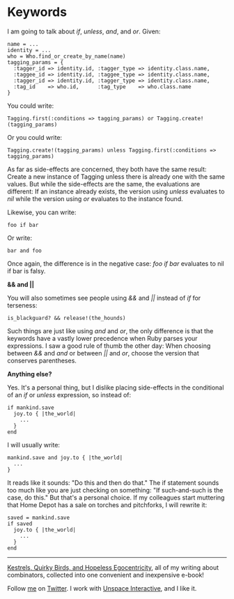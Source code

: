 Keywords
===

I am going to talk about *if*, *unless*, *and*, and *or*. Given:

    name = ...
    identity = ...
    who = Who.find_or_create_by_name(name)
    tagging_params = {
      :tagger_id => identity.id, :tagger_type => identity.class.name,
      :taggee_id => identity.id, :taggee_type => identity.class.name,
      :tagger_id => identity.id, :tagger_type => identity.class.name,
      :tag_id    => who.id,      :tag_type    => who.class.name
    }

You could write:

    Tagging.first(:conditions => tagging_params) or Tagging.create!(tagging_params)

Or you could write:

    Tagging.create!(tagging_params) unless Tagging.first(:conditions => tagging_params)

As far as side-effects are concerned, they both have the same result: Create a new instance of Tagging unless there is already one with the same values. But while the side-effects are the same, the evaluations are different: If an instance already exists, the version using *unless* evaluates to *nil* while the version using *or* evaluates to the instance found.

Likewise, you can write:

    foo if bar

Or write:

    bar and foo

Once again, the difference is in the negative case: *foo if bar* evaluates to nil if bar is falsy.

**&& and ||**

You will also sometimes see people using *&&* and *||* instead of *if* for terseness:

    is_blackguard? && release!(the_hounds)

Such things are just like using *and* and *or*, the only difference is that the keywords have a vastly lower precedence when Ruby parses your expressions. I saw a good rule of thumb the other day: When choosing between *&&* and *and* or between *||* and *or*, choose the version that conserves parentheses.

**Anything else?**

Yes. It's a personal thing, but I dislike placing side-effects in the conditional of an *if* or *unless* expression, so instead of:

    if mankind.save
      joy.to { |the_world|
        ...
      }
    end

I will usually write:

    mankind.save and joy.to { |the_world|
      ...
    }

It reads like it sounds: "Do this and then do that." The if statement sounds too much like you are just checking on something: "If such-and-such is the case, do this." But that's a personal choice. If my colleagues start muttering that Home Depot has a sale on torches and pitchforks, I will rewrite it:

    saved = mankind.save
    if saved
      joy.to { |the_world|
        ...
      }
    end

---

[Kestrels, Quirky Birds, and Hopeless Egocentricity](http://leanpub.com/combinators), all of my writing about combinators, collected into one convenient and inexpensive e-book!

Follow [me](http://reginald.braythwayt.com) on [Twitter](http://twitter.com/raganwald). I work with [Unspace Interactive](http://unspace.ca), and I like it.